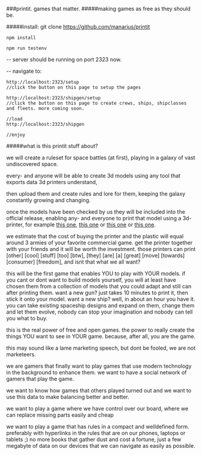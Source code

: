 ###printit. games that matter.
#####making games as free as they should be.

#####install:
    git clone https://github.com/manarius/printit
    
    npm install
    
    npm run testenv
    
-- server should be running on port 2323 now.

-- navigate to:

    http://localhost:2323/setup
    //click the button on this page to setup the pages
    
    http://localhost:2323/shipgen/setup
    //click the button on this page to create crews, ships, shipclasses and fleets. more coming soon.
    
    //load
    http://localhost:2323/shipgen
    
    //enjoy
    
#####what is this printit stuff about?

we will create a ruleset for space battles (at first), 
playing in a galaxy of vast undiscovered space.

every- and anyone will be able to create 3d models using any tool that exports data 3d printers understand,

then upload them and create rules and lore for them, 
keeping the galaxy constantly growing and changing.

once the models have been checked by us they will be included into the official release,
enabling any- and everyone
to print that model using a 3d-printer, for example [this one](http://store.makerbot.com/replicator2.html), [this one](http://cubify.com/cube/) or [this one](https://grrf.de/de/catalog/3d-drucker-protos-x400/grrf-protos-x400) or [this one](http://cb-printer.com/en/shop/3d-printer-cb-printer-com/).


we estimate that the cost of buying the printer and the plastic will equal around 3 armies of your favorite commercial game.
get the printer together with your friends and it will be worth the investment.
those printers can print [other] [cool] [stuff] [too] [btw], [they] [are] [a] [great] [move] [towards] [consumer] [freedom],
and isnt that what we all want?

this will be the first game that enables YOU to play with YOUR models.
if you cant or dont want to build models yourself,
you will at least have chosen them from a collection of models that you could adapt and still can after printing them.
want a new gun? just takes 10 minutes to print it, then stick it onto your model.
want a new ship? well, in about an hour you have it.
you can take existing spaceship designs and expand on them, change them and let them evolve,
nobody can stop your imagination and nobody can tell you what to buy.

this is the real power of free and open games.
the power to really create the things YOU want to see in YOUR game.
because, after all, you are the game.

this may sound like a lame marketing speech, but dont be fooled, we are not marketeers.

we are gamers that finally want to play games that use modern technology in the background to enhance them.
we want to have a social network of gamers that play the game.

we want to know how games that others played turned out and we want to use this data to make balancing better and better.

we want to play a game where we have control over our board, where we can replace missing parts easily and cheap 

we want to play a game that has rules in a compact and welldefined form. 
preferably with hyperlinks in the rules that are on our phones, laptops or tablets ;) 
no more books that gather dust and cost a fortune,
just a few megabyte of data on our devices that we can navigate as easily as possible.
